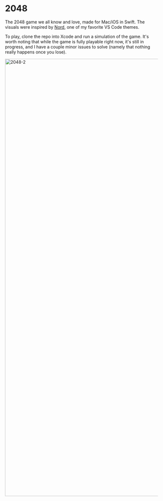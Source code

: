 # 2048
The 2048 game we all know and love, made for Mac/iOS in Swift. The visuals were inspired by [Nord](https://www.nordtheme.com/ports/visual-studio-code), one of my favorite VS Code themes. 

To play, clone the repo into Xcode and run a simulation of the game. It's worth noting that while the game is fully playable right now, it's still in progress, and I have a couple minor issues to solve (namely that nothing really happens once you lose).

<img width="1440" alt="2048-2" src="https://user-images.githubusercontent.com/104647883/215728062-7470891a-d8e1-4715-b532-7020ded46064.png">
